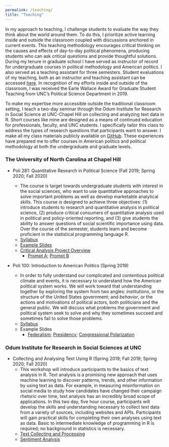 ```yaml
---
permalink: /teaching/
title: "Teaching"
---
```


In my approach to teaching, I challenge students to evaluate the way they think about the world around them. To do this, I prioritize active learning inside and outside the classroom coupled with discussions anchored in current events. This teaching methodology encourages critical thinking on the causes and effects of day-to-day political phenomena, producing students who can ask critical questions and provide thoughtful solutions. During my tenure in graduate school I have served as instructor of record for undergraduate courses in political methodology and American politics. I also served as a teaching assistant for three semesters. Student evaluations of my teaching, both as an instructor and teaching assistant can be accessed [here](/files/porter_teaching_evals.pdf). In recognition of my efforts inside and outside of the classroom, I was received the Earle Wallace Award for Graduate Student Teaching from UNC’s Political Science Department in 2019. 

To make my expertise more accessible outside the traditional classroom setting, I teach a two-day seminar through the Odum Institute for Research in Social Science at UNC-Chapel Hill on collecting and analyzing text data in R. Short courses like mine are designed as a means of continued education for professionals, faculty, and UNC students. I specifically tailor this class to address the types of research questions that participants want to answer. I make all my class materials publicly available on [GitHub](https://github.com/porter-rachel/odum_text_fall_2019/tree/master/Dropbox/Rachel/Text_Class). These experiences have prepared me to offer courses in American politics and political methodology at both the undergraduate and graduate levels.

### The University of North Carolina at Chapel Hill
- Poli 281: Quantitative Research in Political Science (Fall 2019; Spring 2020; Fall 2020)
    -  The course is target towards undergraduate students with interest in the social sciences, who want to use quantitative approaches to solve important problems as well as develop marketable analytical skills. This course is designed to achieve three objectives: (1) introduce students to research and quantitative analysis in political science, (2) produce critical consumers of quantitative analysis used in political and policy-oriented reporting, and (3) give students the ability to answer questions of social scientific importance using data. Over the course of the semester, students learn and become proficient in the statistical programming language R. 
    - [Syllabus](/files/POLI281_Syllabus_copy.pdf)
    - [Example Slides](/files/RegressionPart1.pdf)
    - [Critical Analysis Project Overview](/files/CriticalAnalysisPaper.pdf)
        - [Prompt A](/files/Prompt_A.pdf); [Prompt B](/files/Prompt_B.pdf)
        
- Poli 100: Introduction to American Politics (Spring 2019)
    - In order to fully understand our complicated and contentious political climate and events, it is necessary to understand how the American political system works. We will work toward that understanding together by exploring the system from two angles: *institutions*, or the structure of the United States government; and *behavior*, or the actions and motivations of political actors, both politicians and the general public. We will discuss what problems the government and political system seek to solve and why they sometimes succeed and sometimes fail to solve those problems.
    - [Syllabus](/files/POLI100_Syllabus_copy.pdf)
    - Example Slides
        - [Federalism](/files/Federalism.pdf); 
        [Presidency](/files/Presidency.pdf); [Congressional Polarization](/files/Polarization.pdf)

### Odum Institute for Research in Social Sciences at UNC
- Collecting and Analysing Text Using R (Spring 2019; Fall 2019; Spring 2020; Fall 2020)
    - This workshop will introduce participants to the basics of text analysis in R. Text analysis is a promising new approach that uses machine learning to discover patterns, trends, and other information by using text as data. For example, in measuring misinformation on social media to study how candidates have changed their campaign rhetoric over time, text analysis has an incredibly broad scope of applications. In this two day, five hour course, participants will develop the skills and understanding necessary to collect text data from a variety of sources, including websites and APIs. Participants will gain practical skills for completing their own analyses using text as data. Basic to intermediate knowledge of programming in R is required; no background in statistics is necessary.
    - [Text Collecting and Processing](/files/Text_Analysis_Day1.pdf)
    - [Sentiment Analysis](/files/Text_Analysis_Day2.pdf)
